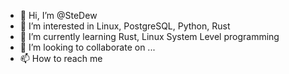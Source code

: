 - 👋 Hi, I’m @SteDew
- 👀 I’m interested in Linux, PostgreSQL, Python, Rust
- 🌱 I’m currently learning Rust, Linux System Level programming
- 💞️ I’m looking to collaborate on ...
- 📫 How to reach me

<!---
SteDew/SteDew is a ✨ special ✨ repository because its `README.md` (this file) appears on your GitHub profile.
You can click the Preview link to take a look at your changes.
--->

